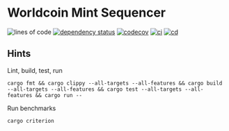 # Worldcoin Mint Sequencer

![lines of code](https://img.shields.io/tokei/lines/github/worldcoin/mint-sequencer)
[![dependency status](https://deps.rs/repo/github/worldcoin/mint-sequencer/status.svg)](https://deps.rs/repo/github/worldcoin/mint-sequencer)
[![codecov](https://codecov.io/gh/worldcoin/mint-sequencer/branch/main/graph/badge.svg?token=WBPZ9U4TTO)](https://codecov.io/gh/worldcoin/mint-sequencer)
[![ci](https://github.com/worldcoin/mint-sequencer/actions/workflows/ci.yml/badge.svg)](https://github.com/worldcoin/mint-sequencer/actions/workflows/ci.yml)
[![cd](https://github.com/worldcoin/mint-sequencer/actions/workflows/cd.yml/badge.svg)](https://github.com/worldcoin/mint-sequencer/actions/workflows/cd.yml)

## Hints

Lint, build, test, run

```shell
cargo fmt && cargo clippy --all-targets --all-features && cargo build --all-targets --all-features && cargo test --all-targets --all-features && cargo run --
```

Run benchmarks

```shell
cargo criterion
```
